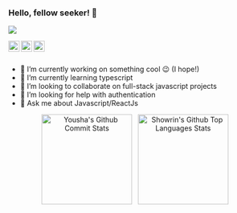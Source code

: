 ### Hello, fellow seeker! 👋

![](https://komarev.com/ghpvc/?username=youshamahmood96)

<a href="https://www.linkedin.com/in/yousha-mahmood-0110a6144/">
  <img align="left" alt="Pawan's Linkdein" width="22px" src="https://cdn.jsdelivr.net/npm/simple-icons@v3/icons/linkedin.svg" />
</a>
<a href="https://github.com/youshamahmood96">
  <img align="left" alt="Pawan's Github" width="22px" src="https://cdn.jsdelivr.net/npm/simple-icons@v3/icons/github.svg" />
</a>
<a href="https://www.facebook.com/eusha.mahmood/">
  <img align="left" alt="Pawan's Facebook" width="22px" src="https://cdn.jsdelivr.net/npm/simple-icons@v3/icons/facebook.svg" />
</a>

<br/>
<br/>

- 🔭 I’m currently working on something cool 😉 (I hope!)
- 🌱 I’m currently learning typescript
- 👯 I’m looking to collaborate on full-stack javascript projects
- 🤔 I’m looking for help with authentication
- 💬 Ask me about Javascript/ReactJs

<!-- <p align="center"> 
 <img src="https://github-readme-stats.vercel.app/api?username=youshamahmood96&hide=stars&title_color=ffffff&icon_color=bb2acf&text_color=daf7dc&bg_color=151515"  height="180em" >&nbsp;&nbsp;
 <img src="https://github-readme-stats.vercel.app/api/top-langs?username=youshamahmood96&layout=compact&title_color=ffffff&icon_color=bb2acf&text_color=daf7dc&bg_color=151515"  height="180em" >
 </p>
 -->
<p align="center">
  <img src="https://github-readme-stats-showrin.vercel.app/api?username=youshamahmood96&hide=stars&include_all_commits=true&count_private=true&show_icons=true" alt="Yousha's Github Commit Stats" height="180em">&nbsp;&nbsp;
  <img src="https://github-readme-stats-showrin.vercel.app/api/top-langs/?username=youshamahmood96&layout=compact&count_private=true" alt="Showrin's Github Top Languages Stats" height="180em">
</p>

